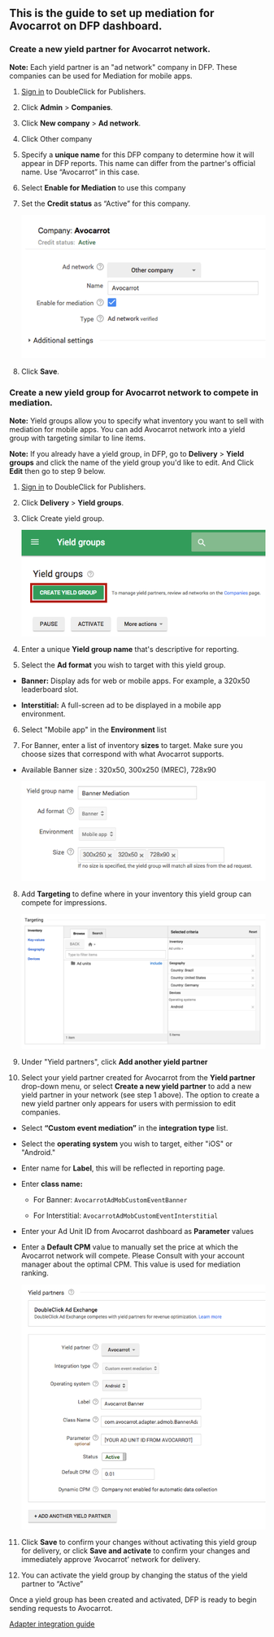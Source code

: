 ## This is the guide to set up mediation for Avocarrot on DFP dashboard.

### Create a new yield partner for Avocarrot network.

**Note:** Each yield partner is an "ad network" company in DFP. These companies can be used for Mediation for mobile apps.

1. [Sign in](https://www.google.com/dfp/) to DoubleClick for Publishers.

2. Click **Admin** > **Companies**.

3. Click **New company** > **Ad network**.

4. Click Other company

5. Specify a **unique name** for this DFP company to determine how it will appear in DFP reports. This name can differ from the partner's official name. Use “Avocarrot” in this case.

6. Select **Enable for Mediation** to use this company

7. Set the **Credit status** as “Active” for this company.  

    ![_creditStatus](https://raw.githubusercontent.com/avocarrot/ios-adapters/master/images/DFP/step_1.png)

8. Click **Save**.

### Create a new yield group for Avocarrot network to compete in mediation.
**Note:** Yield groups allow you to specify what inventory you want to sell with mediation for mobile apps. You can add Avocarrot network into a yield group with targeting similar to line items.

**Note:** If you already have a yield group, in DFP,  go to **Delivery** > **Yield groups** and click the name of the yield group you'd like to edit. And Click **Edit** then go to step 9 below.

1. [Sign in](https://www.google.com/dfp/) to DoubleClick for Publishers.

2. Click **Delivery** > **Yield groups**.

3. Click Create yield group.

    ![_createYieldGroup](https://raw.githubusercontent.com/avocarrot/ios-adapters/master/images/DFP/step_2.png)

4. Enter a unique **Yield group name** that's descriptive for reporting.

5. Select the **Ad format** you wish to target with this yield group.

  - **Banner:** Display ads for web or mobile apps. For example, a 320x50 leaderboard slot.

  - **Interstitial:** A full-screen ad to be displayed in a mobile app environment.

6. Select "Mobile app" in the **Environment** list

7. For Banner, enter a list of inventory **sizes** to target. Make sure you choose sizes that correspond with what Avocarrot supports.

  - Available Banner size : 320x50, 300x250 (MREC), 728x90

    ![_bannerSize](https://raw.githubusercontent.com/avocarrot/ios-adapters/master/images/DFP/step_3.png)

8. Add **Targeting** to define where in your inventory this yield group can compete for impressions.

    ![_targeting](https://raw.githubusercontent.com/avocarrot/ios-adapters/master/images/DFP/step_4.png)

9. Under "Yield partners", click **Add another yield partner**

10. Select your yield partner created for Avocarrot from the **Yield partner** drop-down menu, or select **Create a new yield partner** to add a new yield partner in your network (see step 1 above). The option to create a new yield partner only appears for users with permission to edit companies.

  - Select **“Custom event mediation”** in the **integration type** list.

  - Select the **operating system** you wish to target, either "iOS" or "Android."

  - Enter name for **Label**, this will be reflected in reporting page.

  - Enter **class name:**

    - For Banner: `AvocarrotAdMobCustomEventBanner`

    - For Interstitial: `AvocarrotAdMobCustomEventInterstitial`

  - Enter your Ad Unit ID from Avocarrot dashboard as **Parameter** values

  - Enter a **Default CPM** value to manually set the price at which the Avocarrot network will compete. Please Consult with your account manager about the optimal CPM. This value is used for mediation ranking.

      ![_defaulyCPM](https://raw.githubusercontent.com/avocarrot/ios-adapters/master/images/DFP/step_5.png)

11. Click **Save** to confirm your changes without activating this yield group for delivery, or click **Save and activate** to confirm your changes and immediately approve ‘Avocarrot’ network for delivery.

12. You can activate the yield group by changing the status of the yield partner to “Active”

Once a yield group has been created and activated, DFP is ready to begin sending requests to Avocarrot.

[Adapter integration guide](https://github.com/Avocarrot/ios-adapters/blob/master/GoogleMobileAdsIntegration.md)
